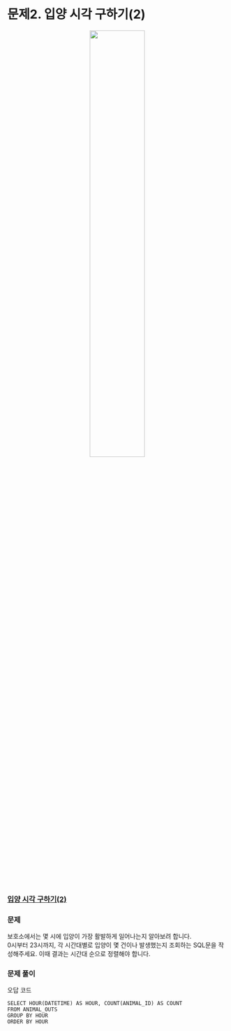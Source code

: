 # 문제2. 입양 시각 구하기(2)
<center><img src="https://user-images.githubusercontent.com/77037338/210046724-5f984c66-80c3-4c70-9fdc-32371e86c30c.png" width="50%" height="50%"></center>

### [입양 시각 구하기(2)](https://school.programmers.co.kr/learn/courses/30/lessons/59413)

### 문제
보호소에서는 몇 시에 입양이 가장 활발하게 일어나는지 알아보려 합니다. <br>
0시부터 23시까지, 각 시간대별로 입양이 몇 건이나 발생했는지 조회하는 SQL문을 작성해주세요. 이때 결과는 시간대 순으로 정렬해야 합니다.<br>

### 문제 풀이
오답 코드<br>
```Mysql
SELECT HOUR(DATETIME) AS HOUR, COUNT(ANIMAL_ID) AS COUNT
FROM ANIMAL_OUTS
GROUP BY HOUR
ORDER BY HOUR
```
